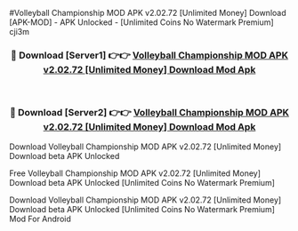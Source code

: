 #Volleyball Championship MOD APK v2.02.72 [Unlimited Money] Download [APK-MOD] - APK Unlocked - [Unlimited Coins No Watermark Premium] cji3m



<div align="center">

<h3>🔴 Download [Server1] 👉👉 <a href="https://momento.my/?title=Volleyball_Championship_MOD_APK_v2.02.72_[Unlimited_Money]_Download">Volleyball Championship MOD APK v2.02.72 [Unlimited Money] Download Mod Apk</a></h3><br>

<h3>🔴 Download [Server2] 👉👉 <a href="https://momento.my/?title=Volleyball_Championship_MOD_APK_v2.02.72_[Unlimited_Money]_Download">Volleyball Championship MOD APK v2.02.72 [Unlimited Money] Download Mod Apk</a></h3>
</div>



Download Volleyball Championship MOD APK v2.02.72 [Unlimited Money] Download beta APK Unlocked

Free Volleyball Championship MOD APK v2.02.72 [Unlimited Money] Download beta APK Unlocked [Unlimited Coins No Watermark Premium]

Download Volleyball Championship MOD APK v2.02.72 [Unlimited Money] Download beta APK Unlocked [Unlimited Coins No Watermark Premium] Mod For Android
